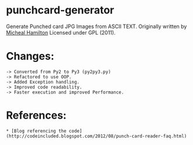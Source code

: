 # punchcard-generator

Generate Punched card JPG Images from ASCII TEXT.
Originally written by [Micheal Hamilton](http://codeincluded.blogspot.com/2012/08/punch-card-reader-faq.html) Licensed under GPL (2011).


# Changes:
    -> Converted from Py2 to Py3 (py2py3.py)
    -> Refactored to use OOP.
    -> Added Exception handling.
    -> Improved code readability.
    -> Faster execution and improved Performance.



# References:
    * [Blog referencing the code] (http://codeincluded.blogspot.com/2012/08/punch-card-reader-faq.html)
    

